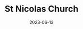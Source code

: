 ---
title: "St Nicolas Church"
excerpt: "A symphony of art unfolds."
description: "A symphony of art unfolds."

gallery_name: "prague/st-nicolas"
date: 2023-06-13
tags:
  - 🏰Baroque
  - 🏞️QSD's Favourite
header:
  overlay_image: /prague/st-nicholas-street-view-3v1.jpg
---